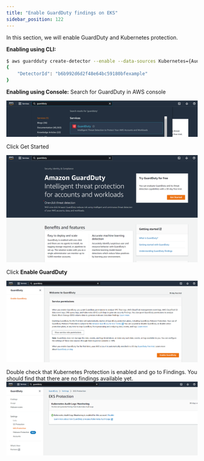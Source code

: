 ```yaml
---
title: "Enable GuardDuty findings on EKS"
sidebar_position: 122
---
```



In this section, we will enable GuardDuty and Kubernetes protection.

**Enabling using CLI:**

```bash
$ aws guardduty create-detector --enable --data-sources Kubernetes={AuditLogs={Enable=true}}
{
    "DetectorId": "b6b992d6d2f48e64bc59180bfexample"
}
```

**Enabling using Console:**
Search for GuardDuty in AWS console

![](Gsearch.png)

Click Get Started

![](gpage.png)

Click **Enable GuardDuty**

![](genable.png.png)

Double check that Kubernetes Protection is enabled and go to Findings. You should find that there are no findings available yet.
![](gkubernetesenable.png)
